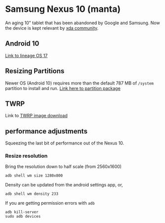 # Samsung Nexus 10 (manta)

An aging 10" tablet that has been abandoned
by Google and Samsung. Now the device is kept
relevant by [xda community](https://forum.xda-developers.com/c/google-nexus-10.1914/).

## Android 10

[Link to lineage OS 17](https://forum.xda-developers.com/t/rom-lineageos-17-1-unofficial-nexus10-2022-06-27.3557735/)

## Resizing Partitions

Newer OS (Android 10) requires more than the default
787 MB of `/system` partition to install and
run. [Link here to partition package](https://forum.xda-developers.com/t/rom-lineageos-17-1-unofficial-nexus10-2022-06-27.3557735/page-48#post-77764246)

## TWRP

Link to [TWRP image download](https://twrp.me/samsung/samsungnexus10.html)

## performance adjustments

Squeezing the last bit of performance out of the
Nexus 10. 

### Resize resolution

Bring the resolution down to half scale (from 2560x1600)

```
adb shell wm size 1280x800
```

Density can be updated from the android settings app,
or,

```
adb shell wm density 233
```

If you are getting permission errors with `adb`

```
adb kill-server
sudo adb devices
```
